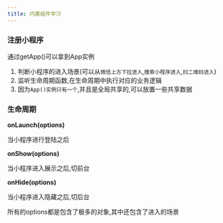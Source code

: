 ```yaml
---
title: 内置组件学习
---
```


### 注册小程序

通过getApp()可以拿到App实例

1. 判断小程序的进入场景(可以从`微信上方下拉进入`,`搜索小程序进入`,`扫二维码进入`)
2. 监听生命周期函数,在生命周期中执行对应的业务逻辑
3. 因为`App()实例只有一个`,并且是全局共享的,可以放置一些共享数据

### 生命周期

**onLaunch(options)**

当小程序进行登陆之后

**onShow(options)**

当小程序进入展示之后,切前台

**onHide(options)**

当小程序进入隐藏之后,切后台

所有的options都是包含了极多的对象,其中还包含了进入的场景